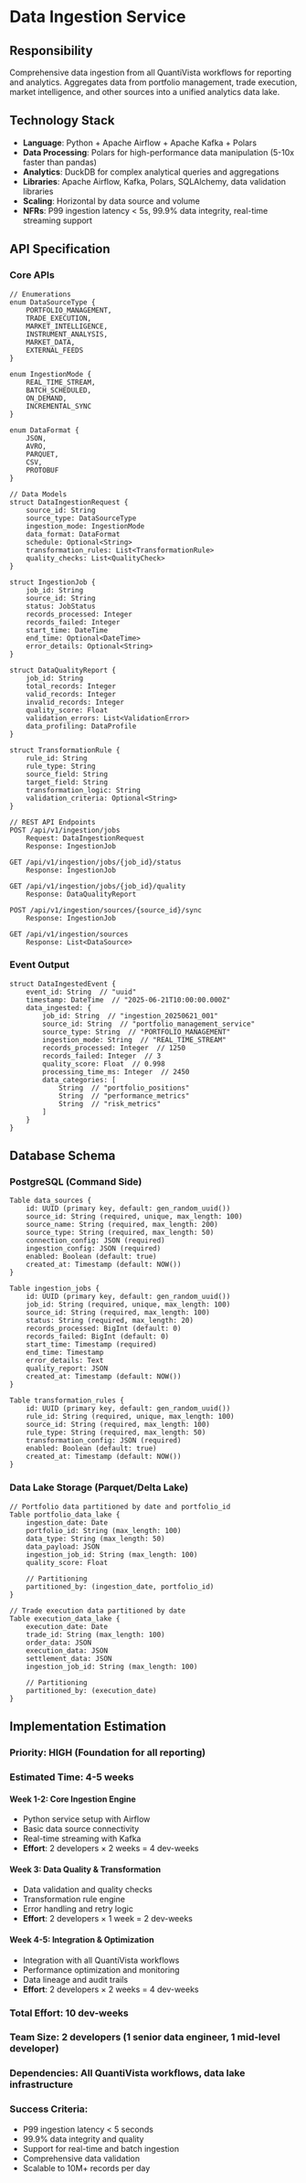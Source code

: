 # Data Ingestion Service

## Responsibility
Comprehensive data ingestion from all QuantiVista workflows for reporting and analytics. Aggregates data from portfolio management, trade execution, market intelligence, and other sources into a unified analytics data lake.

## Technology Stack
- **Language**: Python + Apache Airflow + Apache Kafka + Polars
- **Data Processing**: Polars for high-performance data manipulation (5-10x faster than pandas)
- **Analytics**: DuckDB for complex analytical queries and aggregations
- **Libraries**: Apache Airflow, Kafka, Polars, SQLAlchemy, data validation libraries
- **Scaling**: Horizontal by data source and volume
- **NFRs**: P99 ingestion latency < 5s, 99.9% data integrity, real-time streaming support

## API Specification

### Core APIs
```pseudo
// Enumerations
enum DataSourceType {
    PORTFOLIO_MANAGEMENT,
    TRADE_EXECUTION,
    MARKET_INTELLIGENCE,
    INSTRUMENT_ANALYSIS,
    MARKET_DATA,
    EXTERNAL_FEEDS
}

enum IngestionMode {
    REAL_TIME_STREAM,
    BATCH_SCHEDULED,
    ON_DEMAND,
    INCREMENTAL_SYNC
}

enum DataFormat {
    JSON,
    AVRO,
    PARQUET,
    CSV,
    PROTOBUF
}

// Data Models
struct DataIngestionRequest {
    source_id: String
    source_type: DataSourceType
    ingestion_mode: IngestionMode
    data_format: DataFormat
    schedule: Optional<String>
    transformation_rules: List<TransformationRule>
    quality_checks: List<QualityCheck>
}

struct IngestionJob {
    job_id: String
    source_id: String
    status: JobStatus
    records_processed: Integer
    records_failed: Integer
    start_time: DateTime
    end_time: Optional<DateTime>
    error_details: Optional<String>
}

struct DataQualityReport {
    job_id: String
    total_records: Integer
    valid_records: Integer
    invalid_records: Integer
    quality_score: Float
    validation_errors: List<ValidationError>
    data_profiling: DataProfile
}

struct TransformationRule {
    rule_id: String
    rule_type: String
    source_field: String
    target_field: String
    transformation_logic: String
    validation_criteria: Optional<String>
}

// REST API Endpoints
POST /api/v1/ingestion/jobs
    Request: DataIngestionRequest
    Response: IngestionJob

GET /api/v1/ingestion/jobs/{job_id}/status
    Response: IngestionJob

GET /api/v1/ingestion/jobs/{job_id}/quality
    Response: DataQualityReport

POST /api/v1/ingestion/sources/{source_id}/sync
    Response: IngestionJob

GET /api/v1/ingestion/sources
    Response: List<DataSource>
```

### Event Output
```pseudo
struct DataIngestedEvent {
    event_id: String  // "uuid"
    timestamp: DateTime  // "2025-06-21T10:00:00.000Z"
    data_ingested: {
        job_id: String  // "ingestion_20250621_001"
        source_id: String  // "portfolio_management_service"
        source_type: String  // "PORTFOLIO_MANAGEMENT"
        ingestion_mode: String  // "REAL_TIME_STREAM"
        records_processed: Integer  // 1250
        records_failed: Integer  // 3
        quality_score: Float  // 0.998
        processing_time_ms: Integer  // 2450
        data_categories: [
            String  // "portfolio_positions"
            String  // "performance_metrics"
            String  // "risk_metrics"
        ]
    }
}
```

## Database Schema

### PostgreSQL (Command Side)
```pseudo
Table data_sources {
    id: UUID (primary key, default: gen_random_uuid())
    source_id: String (required, unique, max_length: 100)
    source_name: String (required, max_length: 200)
    source_type: String (required, max_length: 50)
    connection_config: JSON (required)
    ingestion_config: JSON (required)
    enabled: Boolean (default: true)
    created_at: Timestamp (default: NOW())
}

Table ingestion_jobs {
    id: UUID (primary key, default: gen_random_uuid())
    job_id: String (required, unique, max_length: 100)
    source_id: String (required, max_length: 100)
    status: String (required, max_length: 20)
    records_processed: BigInt (default: 0)
    records_failed: BigInt (default: 0)
    start_time: Timestamp (required)
    end_time: Timestamp
    error_details: Text
    quality_report: JSON
    created_at: Timestamp (default: NOW())
}

Table transformation_rules {
    id: UUID (primary key, default: gen_random_uuid())
    rule_id: String (required, unique, max_length: 100)
    source_id: String (required, max_length: 100)
    rule_type: String (required, max_length: 50)
    transformation_config: JSON (required)
    enabled: Boolean (default: true)
    created_at: Timestamp (default: NOW())
}
```

### Data Lake Storage (Parquet/Delta Lake)
```pseudo
// Portfolio data partitioned by date and portfolio_id
Table portfolio_data_lake {
    ingestion_date: Date
    portfolio_id: String (max_length: 100)
    data_type: String (max_length: 50)
    data_payload: JSON
    ingestion_job_id: String (max_length: 100)
    quality_score: Float

    // Partitioning
    partitioned_by: (ingestion_date, portfolio_id)
}

// Trade execution data partitioned by date
Table execution_data_lake {
    execution_date: Date
    trade_id: String (max_length: 100)
    order_data: JSON
    execution_data: JSON
    settlement_data: JSON
    ingestion_job_id: String (max_length: 100)

    // Partitioning
    partitioned_by: (execution_date)
}
```

## Implementation Estimation

### Priority: **HIGH** (Foundation for all reporting)
### Estimated Time: **4-5 weeks**

#### Week 1-2: Core Ingestion Engine
- Python service setup with Airflow
- Basic data source connectivity
- Real-time streaming with Kafka
- **Effort**: 2 developers × 2 weeks = 4 dev-weeks

#### Week 3: Data Quality & Transformation
- Data validation and quality checks
- Transformation rule engine
- Error handling and retry logic
- **Effort**: 2 developers × 1 week = 2 dev-weeks

#### Week 4-5: Integration & Optimization
- Integration with all QuantiVista workflows
- Performance optimization and monitoring
- Data lineage and audit trails
- **Effort**: 2 developers × 2 weeks = 4 dev-weeks

### Total Effort: **10 dev-weeks**
### Team Size: **2 developers** (1 senior data engineer, 1 mid-level developer)
### Dependencies: All QuantiVista workflows, data lake infrastructure

### Success Criteria:
- P99 ingestion latency < 5 seconds
- 99.9% data integrity and quality
- Support for real-time and batch ingestion
- Comprehensive data validation
- Scalable to 10M+ records per day
